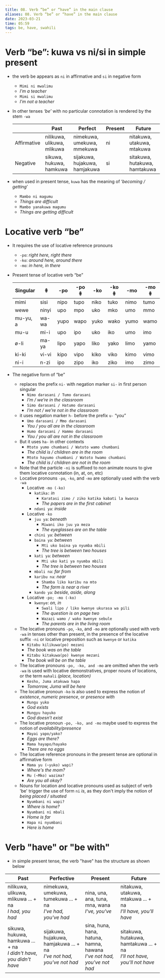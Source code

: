 ```yaml
---
title: 08. Verb “be” or “have” in the main clause
aliases: 08. Verb “be” or “have” in the main clause
date: 2023-03-21
time: 05:59
tags: be, have, swahili
---
```



# Verb “be”: kuwa vs ni/si in simple present

- the verb be appears as `ni` in affirmative and `si` in negative form
    - `Mimi ni mwalimu`
    - *I’m a teacher*
    - `Mimi si mwalimu`
    - *I’m not a teacher*
- In other tenses *‘be’* with no particular connotation is rendered by the stem `-wa`
    
    |             | Past                       | Perfect                       | Present | Future                        |
    | ----------- | -------------------------- | ----------------------------- | ------- | ----------------------------- |
    | Affirmative | nilikuwa, ulikuwa, mlikuwa | nimekuwa, umekuwa, mmekuwa    | ni      | nitakuwa, utakuwa, mtakuwa    |
    | Negative    | sikuwa, hukuwa, hamkuwa    | sijakuwa, hujakuwa, hamjakuwa | si      | sitakuwa, hutakuwa, hamtakuwa |
    
- when used in present tense, `kuwa` has the meaning of ‘*becoming / getting*’
    - `Mambo ni magumu`
    - *Things are difficult*
    - `Mambo yanakuwa magumu`
    - *Things are getting difficult*

# Locative verb “be”

- It requires the use of locative reference pronouns
    - `-po`: *right here, right there*
    - `-ko`: *around here, around there*
    - `-mo`: *in here, in there*
- Present tense of locative verb “be”
    
    | Singular | 𖧚     | -po  | -po 𖧚 | -ko  | -ko 𖧚 | -mo  | -mo 𖧚 |
    | -------- | ----- | ---- | ----- | ---- | ----- | ---- | ----- |
    | mimi     | sisi  | nipo | tupo  | niko | tuko  | nimo | tumo  |
    | wewe     | ninyi | upo  | mpo   | uko  | mko   | umo  | mmo   |
    | mu-yu, a | wa-wa | yupo | wapo  | yuko | wako  | yumo | wamo  |
    | mu-u     | mi-i  | upo  | ipo   | uko  | iko   | umo  | imo   |
    | ø-li     | ma-ya | lipo | yapo  | liko | yako  | limo | yamo  |
    | ki-ki    | vi-vi | kipo | vipo  | kiko | viko  | kimo | vimo  |
    | ni-i     | n-zi  | ipo  | zipo  | iko  | ziko  | imo  | zimo  |
    
- The negative form of “be”
    - replaces the prefix `ni-` with negation marker `si-` in first person singular
        - `Nimo darasani / Tumo darasani`
        - *I’m / we’re in the classroom*
        - `Simo darasani / Hatumo darasani`
        - *I’m not / we’re not in the classroom*
    - it uses negation marker `h-` before the prefix `u-` “you”
        - `Umo darasani / Mmo darasani`
        - *You / you all are in the classroom*
        - `Humo darasani / Hammo darasani`
        - *You / you all are not in the classroom*
    - But it uses `ha-` in other contexts
        - `Mtoto yumo chumbani / Watoto wamo chumbani`
        - *The child is / children are in the room*
        - `Mtoto hayumo chumbani / Watoto hwamo chumbani`
        - *The child is / children are not in the room*
    - Note that the particle `-ni` is suffixed to non animate nouns to give them locative connotation (in, at, on, etc)
    - Locative pronouns `-po`, `-ko`, and `-mo` are optionally used with the verb `-wa`
        - Locative `-mo (-ko)`
            - `katika:` *in*
                - `Karatasi zimo / ziko katika kabati la kwanza`
                - *The papers are in the first cabinet*
            - `ndani ya`: *inside*
        - Locative `-ko`
            - `juu ya`: *beneath*
                - `Miwani iko juu ya meza`
                - *The eyeglasses are on the table*
            - `chini ya`: *between*
            - `baina ya`: *between*
                - `Mti uko baina ya nyumba mbili`
                - *The tree is between two houses*
            - `kati ya`: *between*
                - `Mti uko kati ya nyumba mbili`
                - *The tree is between two houses*
            - `mbali na`: *far from*
            - `karibu na`: *near*
                - `Shamba liko karibu na mto`
                - *The farm is near a river*
            - `kando ya`: *beside, aside, along*
        - Locative `-po; -mo (-ko)`
            - `kwenye`: *on, in*
                - `Swali lipo / liko kwenye ukurasa wa pili`
                - *The question is on page two*
                - `Wazazi wamo / wako kwenye sebule`
                - *The parents are in the living room*
    - The locative pronouns `-po`, `-ko`, and `-mo` are optionally used with verb `-wa` in tenses other than present, in the presence of the locative suffix `-ni` or locative preposition such as `kwenye` or `katika`
        - `Kitabu kilikuwa(po) mezani`
        - *The book was on the table*
        - `Kitabu kitakuwa(po) kwenye mezani`
        - *The book will be on the table*
    - The locative pronouns `-po, -ko, and -mo` are omitted when the verb `-wa` is used with locative demonstratives, proper nouns of locations, or the term `mahali` *(place, location)*
        - `Kesho, Juma atakuwa hapa`
        - *Tomorrow, Juma will be here*
    - The locative pronoun `-ko` is also used to express the notion of *existence*, *numeric presence*, or *presence with*
        - `Mungu yuko`
        - *God exists*
        - `Mungyu hayuko`
        - *God doesn’t exist*
    - The locative pronoun `-po, -ko, and -mo` maybe used to express the notion of *availability/presence*
        - `Mayai yapo/yako?`
        - *Eggs are there?*
        - `Mama hayapo/hayako`
        - *There are no eggs*
    - The locative reference pronouns in the present tense are optional in affirmative form
        - `Mama yu (~yuko) wapi?`
        - *Where's the mom?*
        - `Mu (~Mko) wazima?`
        - *Are you all okay?*
    - Nouns for location and locative pronouns used as subject of verb 'be' trigger the use of form `ni` *is*, as they don't imply the notion of *being placed / situated*
        - `Nyumbani ni wapi?`
        - *Where is home?*
        - `Nyumbani ni mbali`
        - *Home is far*
        - `Hapa ni nyumbani`
        - *Here is home*

# Verb "have" or "be with"
- in simple present tense, the verb "have" has the structure as shown below

| Past                                                                 | Perfective                                                               | Present                                                                   | Future                                                                     |
| -------------------------------------------------------------------- | ------------------------------------------------------------------------ | ------------------------------------------------------------------------- | -------------------------------------------------------------------------- |
| nilikuwa, ulikuwa, mlikuwa ... + na<br>*I had, you had*              | nimekuwa, umekuwa, tumekuwa ... + na<br>*I've had, you've had*           | nina, una, ana, tuna, mna, wana<br>*I've, you've*                         | nitakuwa, utakuwa, mtakuwa ... + na<br>*I'll have, you'll have*            |
| sikuwa, hukuwa, hamkuwa ... + na<br>*I didn't have, you didn't have* | sijakuwa, hujakuwa, hamjakuwa ... + na<br>*I've not had, you've not had* | sina, huna, hana, hatuna, hamna, hawana<br>*I've not had, you've not had* | sitakuwa, hutakuwa, hamtakuwa ... + na<br>*I'll not have, you'll not have* | 
